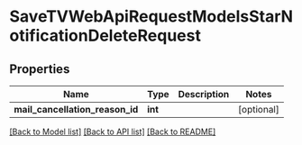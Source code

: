 # SaveTVWebApiRequestModelsStarNotificationDeleteRequest

## Properties
Name | Type | Description | Notes
------------ | ------------- | ------------- | -------------
**mail_cancellation_reason_id** | **int** |  | [optional] 

[[Back to Model list]](../README.md#documentation-for-models) [[Back to API list]](../README.md#documentation-for-api-endpoints) [[Back to README]](../README.md)


